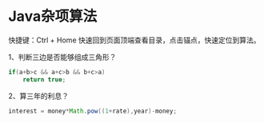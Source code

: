 

# Java杂项算法

快捷键：Ctrl + Home 快速回到页面顶端查看目录，点击锚点，快速定位到算法。

1、判断三边是否能够组成三角形？
```java
if(a+b>c && a+c>b && b+c>a)
	return true;
```

2、算三年的利息？
```java
interest = money*Math.pow((1+rate),year)-money;
```






```java

```
